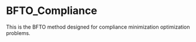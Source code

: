 # BFTO_Compliance
This is the BFTO method designed for compliance minimization optimization problems.
